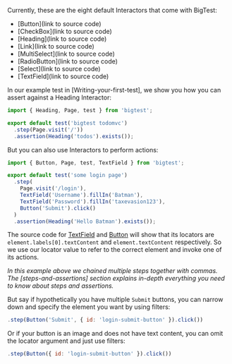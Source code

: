Currently, these are the eight default Interactors that come with BigTest:
- [Button](link to source code)
- [CheckBox](link to source code)
- [Heading](link to source code)
- [Link](link to source code)
- [MultiSelect](link to source code)
- [RadioButton](link to source code)
- [Select](link to source code)
- [TextField](link to source code)

In our example test in [Writing-your-first-test], we show you how you can assert against a Heading Interactor:
```js
import { Heading, Page, test } from 'bigtest';

export default test('bigtest todomvc')
  .step(Page.visit('/'))
  .assertion(Heading('todos').exists());
```

But you can also use Interactors to perform actions:
```js
import { Button, Page, test, TextField } from 'bigtest';

export default test('some login page')
  .step(
    Page.visit('/login'),
    TextField('Username').fillIn('Batman'),
    TextField('Password').fillIn('taxevasion123'),
    Button('Submit').click()
  )
  .assertion(Heading('Hello Batman').exists());
```

The source code for [TextField]() and [Button]() will show that its locators are `element.labels[0].textContent` and `element.textContent` respectively. So we use our locator value to refer to the correct element and invoke one of its actions.

_In this example above we chained multiple steps together with commas. The [steps-and-assertions] section explains in-depth everything you need to know about steps and assertions._

But say if hypothetically you have multiple `Submit` buttons, you can narrow down and specify the element you want by using filters:
```js
.step(Button('Submit', { id: 'login-submit-button' }).click())
```

Or if your button is an image and does not have text content, you can omit the locator argument and just use filters:
```js
.step(Button({ id: 'login-submit-button' }).click())
```
